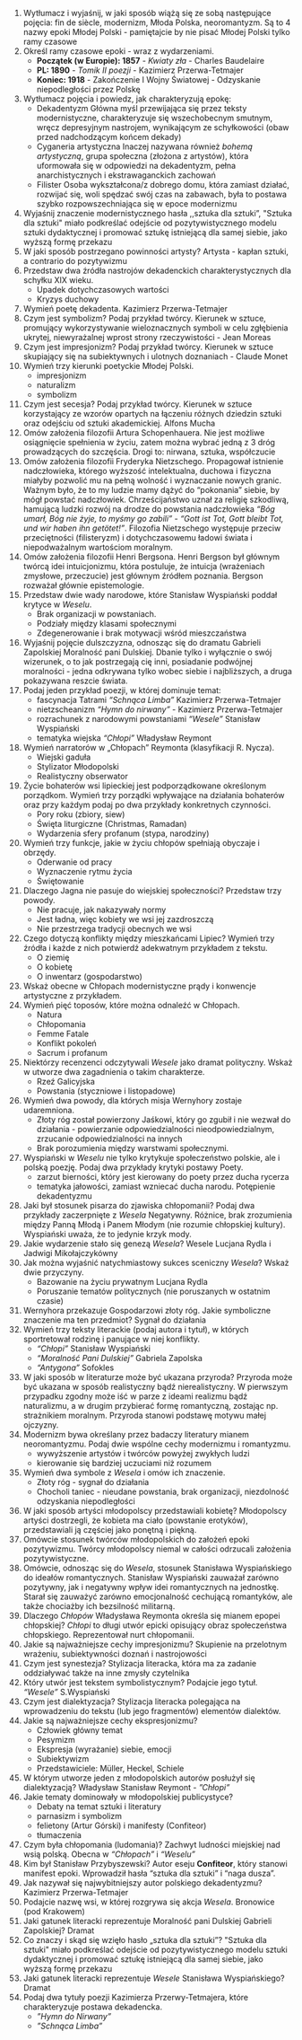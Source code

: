 1. Wytłumacz i wyjaśnij, w jaki sposób wiążą się ze sobą następujące pojęcia: fin de siècle, modernizm, Młoda Polska, neoromantyzm.
Są to 4 nazwy epoki Młodej Polski - pamiętajcie by nie pisać Młodej Polski tylko ramy czasowe
2. Określ ramy czasowe epoki - wraz z wydarzeniami.
    - **Początek (w Europie): 1857** - *Kwiaty zła* - Charles Baudelaire
    - **PL: 1890** - *Tomik II poezji* - Kazimierz Przerwa-Tetmajer
    - **Koniec: 1918** - Zakończenie I Wojny Światowej - Odzyskanie niepodległości przez Polskę
3. Wytłumacz pojęcia i powiedz, jak charakteryzują epokę:
    - Dekadentyzm
Główna myśl przewijająca się przez teksty modernistyczne, charakteryzuje się wszechobecnym smutnym, wręcz depresyjnym nastrojem, wynikającym ze schyłkowości (obaw przed nadchodzącym końcem dekady)
    - Cyganeria artystyczna
Inaczej nazywana również *bohemą artystyczną*, grupa społeczna (złożona z artystów), która uformowała się w odpowiedzi na dekadentyzm, pełna anarchistycznych i ekstrawaganckich zachowań
    - Filister
Osoba wykształcona/z dobrego domu, która zamiast działać, rozwijać się, woli spędzać swój czas na zabawach, była to postawa szybko rozpowszechniająca się w epoce modernizmu
4. Wyjaśnij znaczenie modernistycznego hasła ,,sztuka dla sztuki”,
"Sztuka dla sztuki" miało podkreślać odejście od pozytywistycznego modelu sztuki dydaktycznej i promować sztukę istniejącą dla samej siebie, jako wyższą formę przekazu
5. W jaki sposób postrzegano powinności artysty?
Artysta - kapłan sztuki, a contrario do pozytywizmu
6. Przedstaw dwa źródła nastrojów dekadenckich charakterystycznych dla schyłku XIX wieku.
    - Upadek dotychczasowych wartości
    - Kryzys duchowy
7. Wymień poetę dekadenta.
Kazimierz Przerwa-Tetmajer
8. Czym jest symbolizm? Podaj przykład twórcy.
Kierunek w sztuce, promujący wykorzystywanie wieloznacznych symboli w celu zgłębienia ukrytej, niewyrażalnej wprost strony rzeczywistości - Jean Moreas
9. Czym jest impresjonizm? Podaj przykład twórcy.
Kierunek w sztuce skupiający się na subiektywnych i ulotnych doznaniach - Claude Monet
10. Wymień trzy kierunki poetyckie Młodej Polski.
    - impresjonizm
    - naturalizm
    - symbolizm
11. Czym jest secesja? Podaj przykład twórcy.
Kierunek w sztuce korzystający ze wzorów opartych na łączeniu różnych dziedzin sztuki oraz odejściu od sztuki akademickiej.
Alfons Mucha
12. Omów założenia filozofii Artura Schopenhauera.
Nie jest możliwe osiągnięcie spełnienia w życiu, zatem można wybrać jedną z 3 dróg prowadzących do szczęścia. Drogi to: nirwana, sztuka, współczucie
13. Omów założenia filozofii Fryderyka Nietzschego.
Propagował istnienie nadczłowieka, którego wyższość intelektualna, duchowa i fizyczna miałyby pozwolić mu na pełną wolność i wyznaczanie nowych granic. Ważnym było, że to my ludzie mamy dążyć do “pokonania” siebie, by mógł powstać nadczłowiek. Chrześcijaństwo uznał za religię szkodliwą, hamującą ludzki rozwój na drodze do powstania nadczłowieka *“Bóg umarł, Bóg nie żyje, to myśmy go zabili”* - *“Gott ist Tot, Gott bleibt Tot, und wir haben ihn getötet!”*. Filozofia Nietzschego występuje przeciw przeciętności (filisteryzm) i dotychczasowemu ładowi świata i niepodważalnym wartościom moralnym.
14. Omów założenia filozofii Henri Bergsona.
Henri Bergson był głównym twórcą idei intuicjonizmu, która postuluje, że intuicja (wrażeniach zmysłowe, przeczucie) jest głównym źródłem poznania. Bergson rozważał głównie epistemologie.
15. Przedstaw dwie wady narodowe, które Stanisław Wyspiański poddał krytyce w *Weselu*.
    - Brak organizacji w powstaniach.
    - Podziały między klasami społecznymi
    - Zdegenerowanie i brak motywacji wśród mieszczaństwa
16. Wyjaśnij pojęcie dulszczyzna, odnosząc się do dramatu Gabrieli Zapolskiej Moralność pani Dulskiej.
Dbanie tylko i wyłącznie o swój wizerunek, o to jak postrzegają cię inni, posiadanie podwójnej moralności - jedna odkrywana tylko wobec siebie i najbliższych, a druga pokazywana reszcie świata.
17. Podaj jeden przykład poezji, w której dominuje temat:
    - fascynacja Tatrami
*“Schnąca Limba”* Kazimierz Przerwa-Tetmajer
    - nietzscheanizm
*“Hymn do nirwany”* - Kazimierz Przerwa-Tetmajer
    - rozrachunek z narodowymi powstaniami
*“Wesele”* Stanisław Wyspiański
    - tematyka wiejska
*“Chłopi”* Władysław Reymont
18. Wymień narratorów w „Chłopach” Reymonta (klasyfikacji R. Nycza).
    - Wiejski gaduła
    - Stylizator Młodopolski
    - Realistyczny obserwator
19. Życie bohaterów wsi lipieckiej jest podporządkowane określonym porządkom. Wymień trzy porządki wpływające na działania bohaterów oraz przy każdym podaj po dwa przykłady konkretnych czynności.
    - Pory roku (zbiory, siew)
    - Święta liturgiczne (Christmas, Ramadan)
    - Wydarzenia sfery profanum (stypa, narodziny)
20. Wymień trzy funkcje, jakie w życiu chłopów spełniają obyczaje i obrzędy.
    - Oderwanie od pracy
    - Wyznaczenie rytmu życia
    - Świętowanie
21. Dlaczego Jagna nie pasuje do wiejskiej społeczności? Przedstaw trzy powody.
    - Nie pracuje, jak nakazywały normy
    - Jest ładna, więc kobiety we wsi jej zazdroszczą
    - Nie przestrzega tradycji obecnych we wsi
22. Czego dotyczą konflikty między mieszkańcami Lipiec? Wymień trzy źródła i każde z nich potwierdź adekwatnym przykładem z tekstu.
    - O ziemię
    - O kobietę
    - O inwentarz (gospodarstwo)
23. Wskaż obecne w Chłopach modernistyczne prądy i konwencje artystyczne z przykładem.
24. Wymień pięć toposów, które można odnaleźć w Chłopach.
    - Natura
    - Chłopomania
    - Femme Fatale
    - Konflikt pokoleń
    - Sacrum i profanum
25. Niektórzy recenzenci odczytywali *Wesele* jako dramat polityczny. Wskaż w utworze dwa zagadnienia o takim charakterze.
    - Rzeź Galicyjska
    - Powstania (styczniowe i listopadowe)
26. Wymień dwa powody, dla których misja Wernyhory zostaje udaremniona.
    - Złoty róg został powierzony Jaśkowi, który go zgubił i nie wezwał do działania - powierzanie odpowiedzialności nieodpowiedzialnym, zrzucanie odpowiedzialności na innych
    - Brak porozumienia między warstwami społecznymi.
27. Wyspiański w *Weselu* nie tylko krytykuje społeczeństwo polskie, ale i polską poezję. Podaj dwa przykłady krytyki postawy Poety.
    - zarzut bierności, który jest kierowany do poety przez ducha rycerza
    - tematyka jałowości, zamiast wzniecać ducha narodu. Potępienie dekadentyzmu
28. Jaki był stosunek pisarza do zjawiska chłopomanii? Podaj dwa przykłady zaczerpnięte z *Wesela*
Negatywny. Różnice, brak zrozumienia między Panną Młodą i Panem Młodym (nie rozumie chłopskiej kultury). Wyspiański uważa, że to jedynie krzyk mody.
29. Jakie wydarzenie stało się genezą *Wesela*?
Wesele Lucjana Rydla i Jadwigi Mikołajczykówny
30. Jak można wyjaśnić natychmiastowy sukces sceniczny *Wesela*? Wskaż dwie przyczyny.
    - Bazowanie na życiu prywatnym Lucjana Rydla
    - Poruszanie tematów politycznych (nie poruszanych w ostatnim czasie)
31. Wernyhora przekazuje Gospodarzowi złoty róg. Jakie symboliczne znaczenie ma ten przedmiot?
Sygnał do działania
32. Wymień trzy teksty literackie (podaj autora i tytuł), w których sportretował rodzinę i panujące w niej konflikty.
    - *“Chłopi”* Stanisław Wyspiański
    - *“Moralność Pani Dulskiej”* Gabriela Zapolska
    - *“Antygona”* Sofokles
33. W jaki sposób w literaturze może być ukazana przyroda?
Przyroda może być ukazana w sposób realistyczny bądź nierealistyczny. W pierwszym przypadku zgodny może iść w parze z ideami realizmu bądź naturalizmu, a w drugim przybierać formę romantyczną, zostając np. strażnikiem moralnym. Przyroda stanowi podstawę motywu małej ojczyzny.
34. Modernizm bywa określany przez badaczy literatury mianem neoromantyzmu. Podaj dwie wspólne cechy modernizmu i romantyzmu.
    - wywyższenie artystów i twórców powyżej zwykłych ludzi
    - kierowanie się bardziej uczuciami niż rozumem
35. Wymień dwa symbole z *Wesela* i omów ich znaczenie.
    - Złoty róg - sygnał do działania
    - Chocholi taniec - nieudane powstania, brak organizacji, niezdolność odzyskania niepodległości
36. W jaki sposób artyści młodopolscy przedstawiali kobietę?
Młodopolscy artyści dostrzegli, że kobieta ma ciało (powstanie erotyków), przedstawiali ją częściej jako ponętną i piękną.
37. Omówcie stosunek twórców młodopolskich do założeń epoki pozytywizmu.
Twórcy młodopolscy niemal w całości odrzucali założenia pozytywistyczne.
38. Omówcie, odnosząc się do *Wesela*, stosunek Stanisława Wyspiańskiego do ideałów romantycznych.
Stanisław Wyspiański zauważał zarówno pozytywny, jak i negatywny wpływ idei romantycznych na jednostkę. Starał się zauważyć zarówno emocjonalność cechującą romantyków, ale także chociażby ich bezsilność militarną.
39. Dlaczego *Chłopów* Władysława Reymonta określa się mianem epopei chłopskiej?
*Chłopi* to długi utwór epicki opisujący obraz społeczeństwa chłopskiego. Reprezentował nurt chłopomanii.
40. Jakie są najważniejsze cechy impresjonizmu?
Skupienie na przelotnym wrażeniu, subiektywności doznań i nastrojowości
41. Czym jest synestezja?
Stylizacja literacka, która ma za zadanie oddziaływać także na inne zmysły czytelnika
42. Który utwór jest tekstem symbolistycznym? Podajcie jego tytuł.
*“Wesele”* S.Wyspiański
43. Czym jest dialektyzacja?
Stylizacja literacka polegająca na wprowadzeniu do tekstu (lub jego fragmentów) elementów dialektów.
44. Jakie są najważniejsze cechy ekspresjonizmu?
    - Człowiek główny temat
    - Pesymizm
    - Ekspresja (wyrażanie) siebie, emocji
    - Subiektywizm
    - Przedstawiciele: Müller, Heckel, Schiele
45. W którym utworze jeden z młodopolskich autorów posłużył się dialektyzacją?
Władysław Stanisław Reymont - *”Chłopi”*
46. Jakie tematy dominowały w młodopolskiej publicystyce?
    - Debaty na temat sztuki i literatury
    - parnasizm i symbolizm
    - felietony (Artur Górski) i manifesty (Confiteor)
    - tłumaczenia
47. Czym była chłopomania (ludomania)?
Zachwyt ludności miejskiej nad wsią polską. Obecna w *“Chłopach”* i *“Weselu”*
48. Kim był Stanisław Przybyszewski?
Autor eseju **Confiteor**, który stanowi manifest epoki. Wprowadził hasła “sztuka dla sztuki” i “naga dusza”.
49. Jak nazywał się najwybitniejszy autor polskiego dekadentyzmu?
Kazimierz Przerwa-Tetmajer
50. Podajcie nazwę wsi, w której rozgrywa się akcja *Wesela*.
Bronowice (pod Krakowem)
51. Jaki gatunek literacki reprezentuje Moralność pani Dulskiej Gabrieli Zapolskiej?
Dramat
52. Co znaczy i skąd się wzięło hasło „sztuka dla sztuki”?
"Sztuka dla sztuki" miało podkreślać odejście od pozytywistycznego modelu sztuki dydaktycznej i promować sztukę istniejącą dla samej siebie, jako wyższą formę przekazu
53. Jaki gatunek literacki reprezentuje *Wesele* Stanisława Wyspiańskiego?
Dramat
54. Podaj dwa tytuły poezji Kazimierza Przerwy-Tetmajera, które charakteryzuje postawa dekadencka.
    - *”Hymn do Nirwany”*
    - *”Schnąca Limba”*

